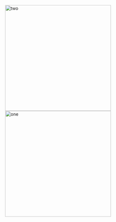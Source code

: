 <img width="344" alt="two" src="https://user-images.githubusercontent.com/49156359/154677152-17e27c16-002c-4fd3-a69d-bd3b354dc9d1.png">
<img width="344" alt="one" src="https://user-images.githubusercontent.com/49156359/154677140-6430449d-78d6-441d-ad3a-610b08a3844d.png">
